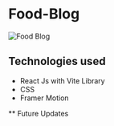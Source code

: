 # Food-Blog
![Food Blog](https://user-images.githubusercontent.com/46317379/235662369-688520f1-9d91-44e2-be06-186ff3093729.png)
## Technologies used
* React Js with Vite Library
* CSS
* Framer Motion

** Future Updates

